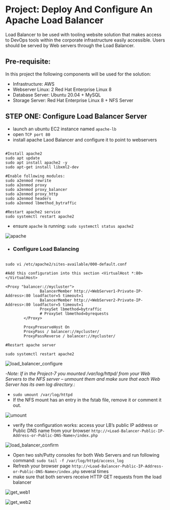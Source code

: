 # Project: Deploy And Configure An Apache Load Balancer

Load Balancer to be used with tooling website solution that makes access to DevOps tools within the corporate infrastructure easily 
accessible. Users should be served by Web servers through the Load Balancer.

## Pre-requisite:
In this project the following components will be used for the solution:

- Infrastructure: AWS
- Webserver Linux: 2 Red Hat Enterprise Linux 8
- Database Server: Ubuntu 20.04 + MySQL
- Storage Server: Red Hat Enterprise Linux 8 + NFS Server

## STEP ONE: Configure Load Balancer Server

- launch an ubuntu EC2 instance named `apache-lb`
- open `TCP port 80`
- install apache Laod Balancer and configure it to point to webservers
```

#Install apache2
sudo apt update
sudo apt install apache2 -y
sudo apt-get install libxml2-dev

#Enable following modules:
sudo a2enmod rewrite
sudo a2enmod proxy
sudo a2enmod proxy_balancer
sudo a2enmod proxy_http
sudo a2enmod headers
sudo a2enmod lbmethod_bytraffic

#Restart apache2 service
sudo systemctl restart apache2

```

- ensure `apache` is running: `sudo systemctl status apache2`


![apache](https://user-images.githubusercontent.com/92983658/184630107-42c3bfed-0d80-4243-82c6-ba4bfa870732.png)

- ### Configure Load Balancing
```

sudo vi /etc/apache2/sites-available/000-default.conf

#Add this configuration into this section <VirtualHost *:80>  </VirtualHost>

<Proxy "balancer://mycluster">
               BalancerMember http://<WebServer1-Private-IP-Address>:80 loadfactor=5 timeout=1
               BalancerMember http://<WebServer2-Private-IP-Address>:80 loadfactor=5 timeout=1
               ProxySet lbmethod=bytraffic
               # ProxySet lbmethod=byrequests
        </Proxy>

        ProxyPreserveHost On
        ProxyPass / balancer://mycluster/
        ProxyPassReverse / balancer://mycluster/

#Restart apache server

sudo systemctl restart apache2

```

![load_balancer_configure](https://user-images.githubusercontent.com/92983658/184632041-c2ce14cd-b5ac-48fd-8562-08e7dbc04dd1.png)


-*Note: If in the Project-7 you mounted /var/log/httpd/ from your Web Servers to the NFS server – unmount them and make sure that each Web Server has its own log directory.*: 
  - `sudo umount /var/log/httpd`
  - If the NFS mount has an entry in the fstab file, remove it or comment it out.
 
 ![umount](https://user-images.githubusercontent.com/92983658/184634907-7e01aeaf-4574-44f6-9ea8-5e87c199d2ec.png)


- verify the configuration works: access your LB’s public IP address or Public DNS name from your browser
`http://<Load-Balancer-Public-IP-Address-or-Public-DNS-Name>/index.php`

![load_balancer_confirm](https://user-images.githubusercontent.com/92983658/185124537-ba834754-6b56-412f-be95-18119375b76c.png)


- Open two ssh/Putty consoles for both Web Servers and run following command: `sudo tail -f /var/log/httpd/access_log`
- Refresh your browser page `http://<Load-Balancer-Public-IP-Address-or-Public-DNS-Name>/index.php` several times
- make sure that both servers receive HTTP GET requests from the load balancer

![get_web1](https://user-images.githubusercontent.com/92983658/185140479-977d8c36-9057-4137-acec-ba79ff8a6264.png)

![get_web2](https://user-images.githubusercontent.com/92983658/185140563-7c1a437e-f442-42ce-8e02-49db583011ad.png)

